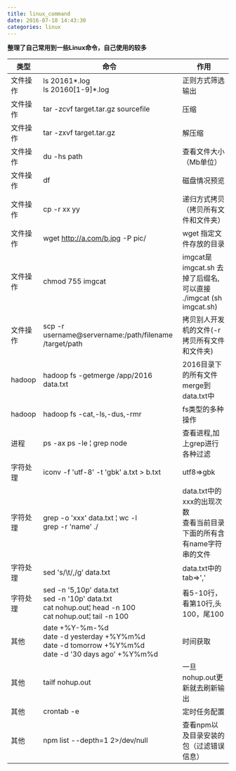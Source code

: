 ```yaml
---
title: linux_command
date: 2016-07-10 14:43:30
categories: linux
---
```

**整理了自己常用到一些Linux命令，自己使用的较多**

| 类型 | 命令                 | 作用 |
| -------- | -------------------- | -------------------- |
| 文件操作 | ls 20161*.log <br/> ls 20160[1-9]*.log  | 正则方式筛选输出|
| 文件操作 | tar -zcvf target.tar.gz sourcefile | 压缩|
| 文件操作 | tar -zxvf target.tar.gz | 解压缩|
| 文件操作 | du -hs path | 查看文件大小（Mb单位）|
| 文件操作 | df | 磁盘情况预览|
| 文件操作 | cp -r xx yy | 递归方式拷贝（拷贝所有文件和文件夹）|
| 文件操作 | wget http://a.com/b.jpg -P pic/ | wget 指定文件存放的目录|
| 文件操作 | chmod 755 imgcat | imgcat是imgcat.sh 去掉了后缀名,可以直接 ./imgcat (sh imgcat.sh)|
| 文件操作 | scp -r username@servername:/path/filename /target/path | 拷贝别人开发机的文件(-r 拷贝所有文件和文件夹)|
| hadoop | hadoop fs -getmerge /app/2016 data.txt | 2016目录下的所有文件merge到data.txt中 |
| hadoop | hadoop fs -cat,-ls,-dus,-rmr | fs类型的多种操作 |
| 进程 | ps -ax  ps -le &#166; grep node | 查看进程,加上grep进行各种过滤|
| 字符处理 | iconv -f 'utf-8' -t 'gbk' a.txt > b.txt | utf8=>gbk |
| 字符处理 | grep -o 'xxx' data.txt &#166; wc -l<br/> grep -r 'name' ./<br/> | data.txt中的xxx的出现次数<br/>查看当前目录下面的所有含有name字符串的文件 |
| 字符处理 | sed 's/\t/,/g’ data.txt | data.txt中的tab=>','|
| 字符处理 | sed -n '5,10p' data.txt <br/> sed -n '10p' data.txt<br/> cat nohup.out&#166; head -n 100<br/> cat nohup.out&#166; tail -n 100  | 看5-10行，看第10行,头100，尾100 |
| 其他 | date +%Y-%m-%d <br/>date -d yesterday +%Y%m%d <br/>date -d tomorrow +%Y%m%d <br/>date -d '30 days ago' +%Y%m%d | 时间获取 |
| 其他 | tailf nohup.out | 一旦nohup.out更新就去刷新输出 |
| 其他 | crontab -e | 定时任务配置 |
| 其他 | npm list --depth=1 2>/dev/null | 查看npm以及目录安装的包（过滤错误信息） |
